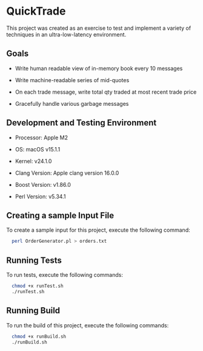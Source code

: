 
# QuickTrade

This project was created as an exercise to test and implement a variety of techniques in an ultra-low-latency environment.
## Goals

- Write human readable view of in-memory book every 10 messages

- Write machine-readable series of mid-quotes

- On each trade message, write total qty traded at most recent trade price

- Gracefully handle various garbage messages
## Development and Testing Environment

- Processor: Apple M2

- OS: macOS v15.1.1

- Kernel: v24.1.0

- Clang Version: Apple clang version 16.0.0

- Boost Version: v1.86.0

- Perl Version: v5.34.1



   
   
   
## Creating a sample Input File

To create a sample input for this project, execute the following command: 

```bash
  perl OrderGenerator.pl > orders.txt
```


## Running Tests

To run tests, execute the following commands:

```bash
  chmod +x runTest.sh
  ./runTest.sh
```


## Running Build

To run the build of this project, execute the following commands: 

```bash
  chmod +x runBuild.sh
  ./runBuild.sh
```

